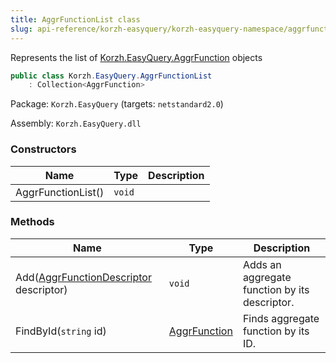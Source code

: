 ```yaml
---
title: AggrFunctionList class
slug: api-reference/korzh-easyquery/korzh-easyquery-namespace/aggrfunctionlist-class
---
```

Represents the list of [Korzh.EasyQuery.AggrFunction](api-reference/korzh-easyquery/korzh-easyquery-namespace/aggrfunction-class) objects
```csharp
public class Korzh.EasyQuery.AggrFunctionList
    : Collection<AggrFunction>

```
Package: `Korzh.EasyQuery` (targets: `netstandard2.0`)

Assembly: `Korzh.EasyQuery.dll`

### Constructors

| Name | Type | Description | 
| --- | --- | --- | 
| AggrFunctionList() | `void` |  | 


### Methods

| Name | Type | Description | 
| --- | --- | --- | 
| Add([AggrFunctionDescriptor](api-reference/korzh-easyquery/korzh-easyquery-namespace/aggrfunctiondescriptor-struct) descriptor) | `void` | Adds an aggregate function by its descriptor. | 
| FindById(`string` id) | [AggrFunction](api-reference/korzh-easyquery/korzh-easyquery-namespace/aggrfunction-class) | Finds aggregate function by its ID. |
